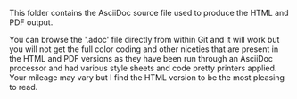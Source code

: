 This folder contains the AsciiDoc source file used to produce the HTML and PDF output.

You can browse the '.adoc' file directly from within Git and it will work but you will not get the full color coding and other niceties that are present in the HTML and PDF versions as they have been run through an AsciiDoc processor and had various style sheets and code pretty printers applied. Your mileage may vary but I find the HTML version to be the most pleasing to read.
